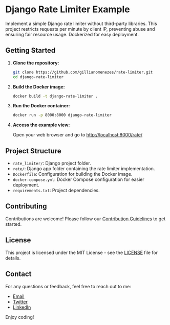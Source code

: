 # Django Rate Limiter Example

Implement a simple Django rate limiter without third-party libraries. This project restricts requests per minute by client IP, preventing abuse and ensuring fair resource usage. Dockerized for easy deployment.

## Getting Started

1. **Clone the repository:**

    ```bash
    git clone https://github.com/gillianomenezes/rate-limiter.git
    cd django-rate-limiter
    ```

2. **Build the Docker image:**

    ```bash
    docker build -t django-rate-limiter .
    ```

3. **Run the Docker container:**

    ```bash
    docker run -p 8000:8000 django-rate-limiter
    ```

4. **Access the example view:**

    Open your web browser and go to [http://localhost:8000/rate/](http://localhost:8000/rate/)

## Project Structure

- `rate_limiter/`: Django project folder.
- `rate/`: Django app folder containing the rate limiter implementation.
- `Dockerfile`: Configuration for building the Docker image.
- `docker-compose.yml`: Docker Compose configuration for easier deployment.
- `requirements.txt`: Project dependencies.

## Contributing

Contributions are welcome! Please follow our [Contribution Guidelines](CONTRIBUTING.md) to get started.

## License

This project is licensed under the MIT License - see the [LICENSE](LICENSE) file for details.

## Contact

For any questions or feedback, feel free to reach out to me:

- [Email](mailto:gillianomenezes@gmail.com)
- [Twitter](https://twitter.com/gillianomenezes)
- [LinkedIn](https://www.linkedin.com/in/gillianomenezes/)

Enjoy coding!

